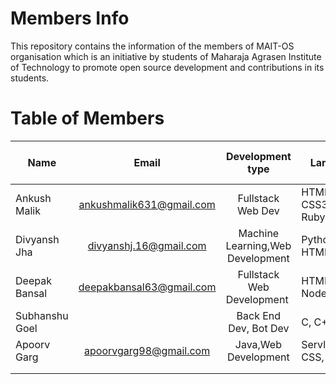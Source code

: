 # Members Info
This repository contains the information of the members of MAIT-OS organisation which is an initiative by students of Maharaja Agrasen Institute of Technology to promote open source development and contributions in its students.

# Table of Members
| Name   |     Email      |  Development type | Languages used  | Favourite Text Editor |
|----------|:-------------:|:------:|---|---|
| Ankush Malik |  ankushmalik631@gmail.com | Fullstack Web Dev | HTML5, CSS3/SASS, JS, Ruby  | Sublime, nano  |
| Divyansh Jha |    divyanshj.16@gmail.com   |   Machine Learning,Web Development | Python, JS, C++, HTML5, CSS  | Sublime, Atom |
| Deepak Bansal | deepakbansal63@gmail.com | Fullstack Web Development | HTML5, CSS3, JS, NodeJS | Webstorm, Atom|
| Subhanshu Goel |               | Back End Dev, Bot Dev | C, C++, Python| Sublime, Vim |
| Apoorv Garg |  apoorvgarg98@gmail.com | Java,Web Development | Servlets,Jsp,HTML5, CSS, JS  | Sublime  |
|          |               |       |   |  |
|          |               |       |   |  |

